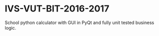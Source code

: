 # IVS-VUT-BIT-2016-2017
School python calculator with GUI in PyQt and fully unit tested business logic.
